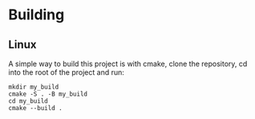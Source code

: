 # Building

## Linux

A simple way to build this project is with cmake, clone the repository, cd into
the root of the project and run:

    mkdir my_build
    cmake -S . -B my_build
    cd my_build
    cmake --build .

